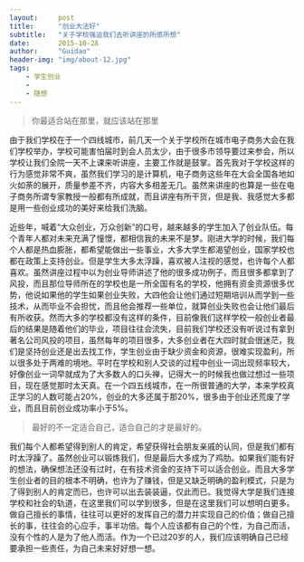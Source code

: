 ```yaml
---
layout:     post
title:      "创业大法好"
subtitle:   "关于学校强迫我们去听讲座的所感所想"
date:       2015-10-28
author:     "Guidao"
header-img: "img/about-12.jpg"
tags:
    - 学生创业
    - 
    - 随想
---
```


> 你最适合站在那里，就应该站在那里

由于我们学校在于一个四线城市，前几天一个关于学校所在城市电子商务大会在我们学校举办，学校可能害怕届时到会人员太少，由于很多市领导要过来参会，所以学校让我们全院一天不上课来听讲座，主要工作就是鼓掌。首先我对于学校这样的行为感觉非常不爽，虽然我们学习的是计算机，电子商务这些年在大会全国各地如火如荼的展开，质量参差不齐，内容大多相差无几。虽然来讲座的也算是一些在电子商务所谓专家教授一般都有所成就，而且讲座有所干货，但是我、我感觉大多都是用一些创业成功的美好来给我们洗脑。

近些年，喊着“大众创业，万众创新”的口号，越来越多的学生加入了创业队伍。每个青年人都对未来充满了憧憬，都相信我的未来不是梦。刚进大学的时候，我们每个人都是热血膨胀，都希望能做出一些事业，大多大学生都渴望创业，国家学校也都在政策上支持创业。但是学生大多太浮躁，喜欢被人注视的感觉，也许每个人都喜欢。虽然讲座过程中以为创业导师讲述了他的很多成功例子，而且很多都拿到了风投，而且那位导师所在的学校也是一所全国有名的学校，他拥有资金资源很多优势，他说如果他的学生如果创业失败，大四他会让他们通过短期培训从而学到一些技术，从而毕业不会担忧，而且他会推荐一些单位，就算创业失败也会让他们最后有所收获。然而大多的学校都没有这样的条件，目前像我们这样学校一般创业者最后的结果是随着他们的毕业，项目往往会流失，目前我们学校还没有听说过有拿到著名公司风投的项目，虽然每年的项目很多，大多创业者在大四时就会很迷茫，我们是坚持创业还是出去找工作，学生创业由于缺少资金和资源，很难实现盈利，所以很多处于两难的境地。平时在学校和别人交谈的过程中创业一词出现频率较大，好像创业一词早就成为了大多数人的口头禅，记得大一的时候我也做过想过一些项目，现在感觉那时太天真。在一个四五线城市，在一所很普通的大学，本来学校真正学习的人数可能占20%，创业的大多还属于那20%，很多由于创业还荒废了学业，而且目前创业成功率小于5%。

> 最好的不一定适合自己，适合自己的才是最好的。	


我们每个人都希望得到别人的肯定，希望获得社会朋友亲戚的认同，但是我们都有时太浮躁了。虽然创业可以锻炼我们，但是最后大多成为了鸡肋。如果我们能有好的想法，确保想法还没有过时，在有技术资金的支持下可以适合创业。而且大多学生创业者的目的根本不明确，也许为了赚钱，但是又缺乏明确的盈利模式，只是为了得到别人的肯定而已，也许可以出去装装逼，仅此而已。我觉得大学是我们连接学校和社会的轨道，在这里我们可以学到很多，但是在这里我们可以想明白更多。做自己擅长的事情，往往可以更好的发挥自己的潜力并实现自己的价值；做自己擅长的事，往往会的心应手，事半功倍。每个人应该都有自己的个性，为自己而活，没有个性的人是为了他人而活。作为一个已过20岁的人，我们应该明确自己已经要承担一些责任，为自己未来好好想一想。
